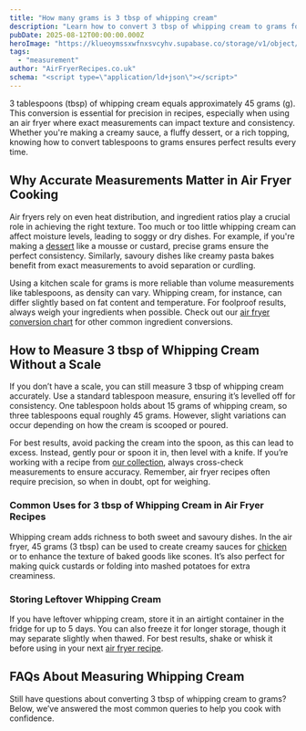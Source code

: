 ```yaml
---
title: "How many grams is 3 tbsp of whipping cream"
description: "Learn how to convert 3 tbsp of whipping cream to grams for precise air fryer recipes. Get accurate measurements every time!"
pubDate: 2025-08-12T00:00:00.000Z
heroImage: "https://klueoymssxwfnxsvcyhv.supabase.co/storage/v1/object/public/md/how-many-grams-is-3-tbsp-whipping-cream-4cdfe252.webp"
tags:
  - "measurement"
author: "AirFryerRecipes.co.uk"
schema: "<script type=\"application/ld+json\"></script>"
---
```


<p>3 tablespoons (tbsp) of whipping cream equals approximately 45 grams (g). This conversion is essential for precision in recipes, especially when using an air fryer where exact measurements can impact texture and consistency. Whether you're making a creamy sauce, a fluffy dessert, or a rich topping, knowing how to convert tablespoons to grams ensures perfect results every time.</p>  

<h2>Why Accurate Measurements Matter in Air Fryer Cooking</h2>  
<p>Air fryers rely on even heat distribution, and ingredient ratios play a crucial role in achieving the right texture. Too much or too little whipping cream can affect moisture levels, leading to soggy or dry dishes. For example, if you're making a <a href=https://www.airfryerrecipe.co.uk/recipe-category/dessert>dessert</a> like a mousse or custard, precise grams ensure the perfect consistency. Similarly, savoury dishes like creamy pasta bakes benefit from exact measurements to avoid separation or curdling.</p>  
<p>Using a kitchen scale for grams is more reliable than volume measurements like tablespoons, as density can vary. Whipping cream, for instance, can differ slightly based on fat content and temperature. For foolproof results, always weigh your ingredients when possible. Check out our <a href=https://www.airfryerrecipe.co.uk/air-fryer-conversion-chart>air fryer conversion chart</a> for other common ingredient conversions.</p>  

<h2>How to Measure 3 tbsp of Whipping Cream Without a Scale</h2>  
<p>If you don’t have a scale, you can still measure 3 tbsp of whipping cream accurately. Use a standard tablespoon measure, ensuring it’s levelled off for consistency. One tablespoon holds about 15 grams of whipping cream, so three tablespoons equal roughly 45 grams. However, slight variations can occur depending on how the cream is scooped or poured.</p>  
<p>For best results, avoid packing the cream into the spoon, as this can lead to excess. Instead, gently pour or spoon it in, then level with a knife. If you’re working with a recipe from <a href=https://www.airfryerrecipe.co.uk/recipes>our collection</a>, always cross-check measurements to ensure accuracy. Remember, air fryer recipes often require precision, so when in doubt, opt for weighing.</p>  

<h3>Common Uses for 3 tbsp of Whipping Cream in Air Fryer Recipes</h3>  
<p>Whipping cream adds richness to both sweet and savoury dishes. In the air fryer, 45 grams (3 tbsp) can be used to create creamy sauces for <a href=https://www.airfryerrecipe.co.uk/recipe-category/chicken>chicken</a> or to enhance the texture of baked goods like scones. It’s also perfect for making quick custards or folding into mashed potatoes for extra creaminess.</p>  

<h3>Storing Leftover Whipping Cream</h3>  
<p>If you have leftover whipping cream, store it in an airtight container in the fridge for up to 5 days. You can also freeze it for longer storage, though it may separate slightly when thawed. For best results, shake or whisk it before using in your next <a href=https://www.airfryerrecipe.co.uk>air fryer recipe</a>.</p>  

<h2>FAQs About Measuring Whipping Cream</h2>  
<p>Still have questions about converting 3 tbsp of whipping cream to grams? Below, we’ve answered the most common queries to help you cook with confidence.</p>